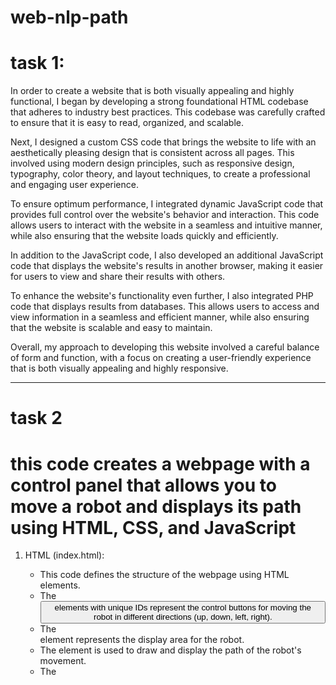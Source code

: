 # web-nlp-path
# task 1:

In order to create a website that is both visually appealing and highly functional, I began by developing a strong foundational HTML codebase that adheres to industry best practices. This codebase was carefully crafted to ensure that it is easy to read, organized, and scalable.

Next, I designed a custom CSS code that brings the website to life with an aesthetically pleasing design that is consistent across all pages. This involved using modern design principles, such as responsive design, typography, color theory, and layout techniques, to create a professional and engaging user experience.

To ensure optimum performance, I integrated dynamic JavaScript code that provides full control over the website's behavior and interaction. This code allows users to interact with the website in a seamless and intuitive manner, while also ensuring that the website loads quickly and efficiently.

In addition to the JavaScript code, I also developed an additional JavaScript code that displays the website's results in another browser, making it easier for users to view and share their results with others.

To enhance the website's functionality even further, I also integrated PHP code that displays results from databases. This allows users to access and view information in a seamless and efficient manner, while also ensuring that the website is scalable and easy to maintain.

Overall, my approach to developing this website involved a careful balance of form and function, with a focus on creating a user-friendly experience that is both visually appealing and highly responsive.

------------------------------------------------------------------------------------------------------------------------------------

# task 2
# this code creates a webpage with a control panel that allows you to move a robot and displays its path using HTML, CSS, and JavaScript
1. HTML (index.html): 
   - This code defines the structure of the webpage using HTML elements. 
   - The <button> elements with unique IDs represent the control buttons for moving the robot in different directions (up, down, left, right). 
   - The <div id="robot"> element represents the display area for the robot. 
   - The <canvas id="plot"> element is used to draw and display the path of the robot's movement. 
   - The <script> tag at the bottom references the external JavaScript file (`script.js`) for handling the robot movement and path display. 
 
2. CSS (style.css): 
   - This code defines the styles and layout of the webpage elements. 
   - The body styles set margins, padding, and font family to be used for the entire document. 
   - The #controls styles position the control panel on the left side of the screen using absolute positioning and vertical centering. 
   - The #controls button styles set the appearance of the control buttons, such as background color, font size, and border radius. 
   - The #robot styles position the robot in the center of the screen using absolute positioning and both vertical and horizontal centering. 
   - The #plot styles position the canvas element to cover the entire webpage and set a background color. 
 
3. JavaScript (script.js): 
   - This code handles the robot movement and path display using JavaScript. 
   - It first selects the robot element and the canvas element using their IDs. 
   - The pathData array is initialized to store the coordinates of the robot's movement. 
   - The moveRobot() function is defined to handle the movement of the robot: 
     - It takes a direction parameter (up, down, left, right) as input. 
     - Depending on the direction, it updates the position of the robot (top and left CSS properties) and adds the new coordinates to the pathData array. 
     - It then clears the canvas, starts a new path, and draws the path using the stored coordinates in the pathData array. 
   - Event listeners are added to each button using addEventListener() to listen for the button click events. 
   - When a button is clicked, the corresponding direction is passed to the moveRobot() function.
     

-------------------------------------------------------------------------------------------------------------------------------------

# task 3 
website that converts speech into text using js functions. 

------------------------------------------------------------------------------------------------------------------------------------

# task 4: 

 php code for the hdt sensor and detector using esp32 "database linkage"


